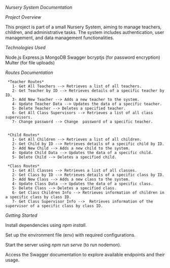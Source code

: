 
*Nursery System Documentation*

*Project Overview*

This project is part of a small Nursery System, aiming to manage teachers, children, 
and administrative tasks. The system includes authentication, user management, and data management functionalities.


*Technologies Used*

Node.js
Express.js
MongoDB
Swagger
bcryptjs (for password encryption)
Multer (for file uploads)


*Routes Documentation*

     *Teacher Routes*
       1- Get All Teachers --> Retrieves a list of all teachers.
       2- Get Teacher by ID --> Retrieves details of a specific teacher by ID.
       3- Add New Teacher --> Adds a new teacher to the system.
       4- Update Teacher Data --> Updates the data of a specific teacher.
       5- Delete Teacher --> Deletes a specified teacher.
       6- Get All Class Supervisors --> Retrieves a list of all class supervisors.
       7- Change password --> Change  password of a specific teacher.

       
     *Child Routes*
       1- Get All Children --> Retrieves a list of all children.
       2- Get Child by ID --> Retrieves details of a specific child by ID.
       3- Add New Child --> Adds a new child to the system.
       4- Update Child Data --> Updates the data of a specific child.
       5- Delete Child --> Deletes a specified child.

     *Class Routes*
       1- Get All Classes --> Retrieves a list of all classes.
       2- Get Class by ID --> Retrieves details of a specific class by ID.
       3- Add New Class --> Adds a new class to the system.
       4- Update Class Data --> Updates the data of a specific class.
       5- Delete Class --> Deletes a specified class.
       6- Get Class Children Info --> Retrieves information of children in a specific class by class ID.
       7- Get Class Supervisor Info -->  Retrieves information of the supervisor of a specific class by class ID.



*Getting Started*


Install dependencies using *npm install*.

Set up the environment file (env) with required configurations.

Start the server using *npm run serve* (to run nodemon).

Access the Swagger documentation to explore available endpoints and their usage.

